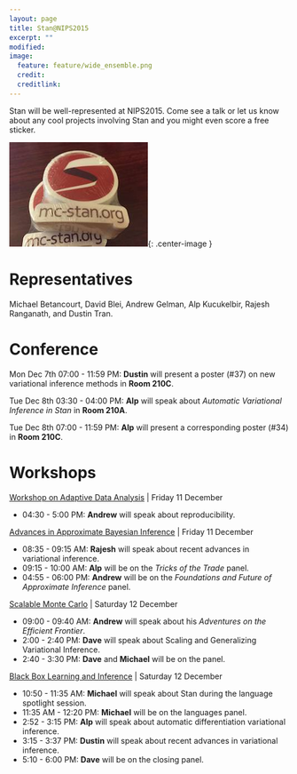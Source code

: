 ```yaml
---
layout: page
title: Stan@NIPS2015
excerpt: ""
modified:
image:
  feature: feature/wide_ensemble.png
  credit:
  creditlink:
---
```


Stan will be well-represented at NIPS2015.  Come see a talk
or let us know about any cool projects involving Stan and you
might even score a free sticker.

![LogoSticker](/images/logo_stickers.jpg){: .center-image }


Representatives
============

Michael Betancourt, David Blei, Andrew Gelman, Alp Kucukelbir,
Rajesh Ranganath, and Dustin Tran.


Conference
======

Mon Dec 7th 07:00 - 11:59 PM:
**Dustin** will present a poster (#37) on new
variational inference methods in **Room 210C**.

Tue Dec 8th 03:30 - 04:00 PM:
**Alp** will speak about _Automatic Variational
Inference in Stan_ in **Room 210A**.

Tue Dec 8th 07:00 - 11:59 PM:
**Alp** will present a corresponding poster (#34) in
**Room 210C**.


Workshops
======

[Workshop on Adaptive Data Analysis](http://wadapt.org) |
Friday 11 December

* 04:30 - 5:00 PM:
**Andrew** will speak about reproducibility.

[Advances in Approximate Bayesian Inference](http://approximateinference.org) |
Friday 11 December

* 08:35 - 09:15 AM:
**Rajesh** will speak about recent advances in variational inference.
* 09:15 - 10:00 AM:
**Alp** will be on the _Tricks of the Trade_ panel.
* 04:55 - 06:00 PM:
**Andrew** will be on the _Foundations and Future of Approximate Inference_ panel.

[Scalable Monte Carlo](http://babaks.github.io/ScalableMonteCarlo/) |
Saturday 12 December

* 09:00 - 09:40 AM:
**Andrew** will speak about his _Adventures on the Efficient Frontier_.
* 2:00 - 2:40 PM:
**Dave** will speak about Scaling and Generalizing Variational Inference.
* 2:40 - 3:30 PM:
**Dave** and **Michael** will be on the panel.

[Black Box Learning and Inference](http://www.blackboxworkshop.org) |
Saturday 12 December

* 10:50 - 11:35 AM:
**Michael** will speak about Stan during the language spotlight session.
* 11:35 AM - 12:20 PM:
**Michael** will be on the languages panel.
* 2:52 - 3:15 PM:
**Alp** will speak about automatic differentiation variational inference.
* 3:15 - 3:37 PM:
**Dustin** will speak about recent advances in variational inference.
* 5:10 - 6:00 PM:
**Dave** will be on the closing panel.




















